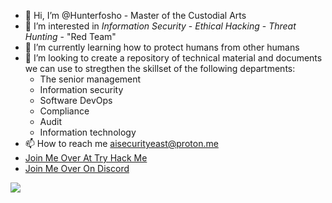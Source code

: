 - 👋 Hi, I’m @Hunterfosho - Master of the Custodial Arts
- 👀 I’m interested in *Information Security* - *Ethical Hacking* - *Threat Hunting* - "Red Team"
- 🌱 I’m currently learning how to protect humans from other humans
- 💞️ I’m looking to create a repository of technical material and documents we can use to stregthen the skillset of the following departments:
  - The senior management
  - Information security
  - Software DevOps
  - Compliance
  - Audit
  - Information technology
- 📫 How to reach me aisecurityeast@proton.me
- [Join Me Over At Try Hack Me](https://tryhackme.com/dashboard)
- [Join Me Over On Discord](https://discord.com/channels/@me)
<!---
Hunterfosho/Hunterfosho is a ✨ special ✨ repository because its `README.md` (this file) appears on your GitHub profile.
You can click the Preview link to take a look at your changes.
--->
<img src="https://img.shields.io/github/last-commit/Hunterfosho/Hunterfosho.svg"/> </p>
